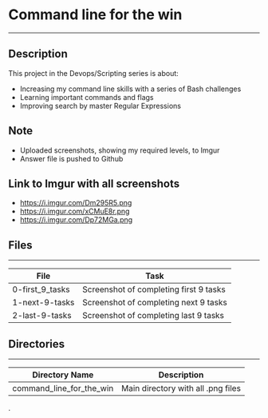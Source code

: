 # Command line for the win
---
## Description
This project in the Devops/Scripting series is about:
* Increasing my command line skills with a series of Bash challenges
* Learning important commands and flags
* Improving search by master Regular Expressions

## Note
* Uploaded screenshots, showing my required levels, to Imgur
* Answer file is pushed to Github

## Link to Imgur with all screenshots
* https://i.imgur.com/Dm295R5.png
* https://i.imgur.com/xCMuE8r.png
* https://i.imgur.com/Dp72MGa.png

## Files
---
File|Task
---|---
0-first_9_tasks | Screenshot of completing first 9 tasks
1-next-9-tasks | Screenshot of completing next 9 tasks
2-last-9-tasks | Screenshot of completing last 9 tasks

## Directories
---
Directory Name | Description
---|---
command_line_for_the_win | Main directory with all .png files


.
